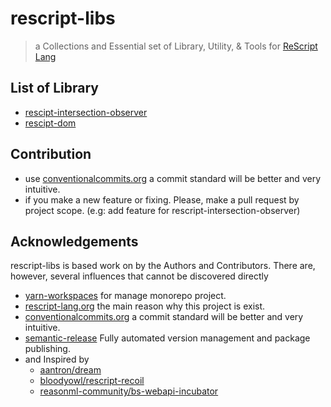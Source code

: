 # rescript-libs
> a Collections and Essential set of Library, Utility, & Tools for [ReScript Lang](https://rescript-lang.org/)

## List of Library

* [rescipt-intersection-observer](https://github.com/ri7nz/rescript-libs/tree/main/rescript-intersection-observer)
* [rescipt-dom](https://github.com/ri7nz/rescript-libs/tree/main/rescript-dom)


## Contribution
* use [conventionalcommits.org](https://www.conventionalcommits.org/) a commit standard will be better and very intuitive.
* if you make a new feature or fixing. Please, make a pull request by project scope. (e.g: add feature for rescript-intersection-observer)

## Acknowledgements

rescript-libs is based work on by the Authors and Contributors. There are, however, several influences that cannot be discovered directly

* [yarn-workspaces](https://classic.yarnpkg.com/en/docs/workspaces/) for manage monorepo project.
* [rescript-lang.org](https://rescript-lang.org/) the main reason why this project is exist.
* [conventionalcommits.org](https://www.conventionalcommits.org/) a commit standard will be better and very intuitive.
* [semantic-release](https://semantic-release.gitbook.io/semantic-release/) Fully automated version management and package publishing.
* and Inspired by 
  * [aantron/dream](https://github.com/aantron/dream)
  * [bloodyowl/rescript-recoil](https://github.com/bloodyowl/rescript-recoil)
  * [reasonml-community/bs-webapi-incubator](https://github.com/reasonml-community/bs-webapi-incubator)
